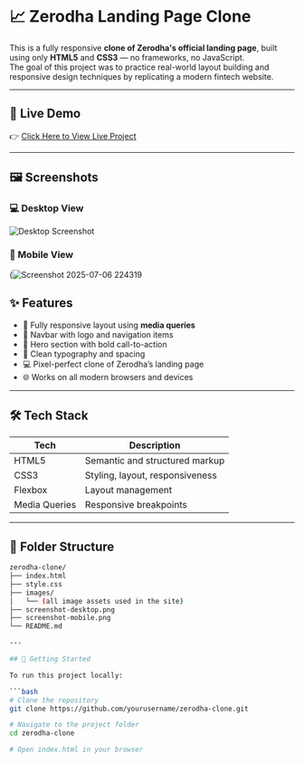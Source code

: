 # 📈 Zerodha Landing Page Clone

This is a fully responsive **clone of Zerodha's official landing page**, built using only **HTML5** and **CSS3** — no frameworks, no JavaScript.  
The goal of this project was to practice real-world layout building and responsive design techniques by replicating a modern fintech website.

---

## 🔗 Live Demo

👉 [Click Here to View Live Project](https://zerodhacodex-clone.netlify.app/)  


---

## 🖼️ Screenshots

### 💻 Desktop View  

![Desktop Screenshot](https://github.com/user-attachments/assets/78deabd1-7fc0-40d7-97ab-cb91a7302bb0)

### 📱 Mobile View  
(![Screenshot 2025-07-06 224319](https://github.com/user-attachments/assets/be38ba87-c3ff-4810-b10e-0427d8c49353)



## ✨ Features

- 🎯 Fully responsive layout using **media queries**
- 🧭 Navbar with logo and navigation items
- 💬 Hero section with bold call-to-action
- 📸 Clean typography and spacing
- 💻 Pixel-perfect clone of Zerodha’s landing page
- 🌐 Works on all modern browsers and devices

---

## 🛠 Tech Stack

| Tech       | Description                       |
|------------|-----------------------------------|
| HTML5      | Semantic and structured markup    |
| CSS3       | Styling, layout, responsiveness   |
| Flexbox    | Layout management                 |
| Media Queries | Responsive breakpoints         |

---

## 📁 Folder Structure

```bash
zerodha-clone/
├── index.html
├── style.css
├── images/
│   └── (all image assets used in the site)
├── screenshot-desktop.png
├── screenshot-mobile.png
└── README.md

---

## 🚀 Getting Started

To run this project locally:

```bash
# Clone the repository
git clone https://github.com/yourusername/zerodha-clone.git

# Navigate to the project folder
cd zerodha-clone

# Open index.html in your browser
